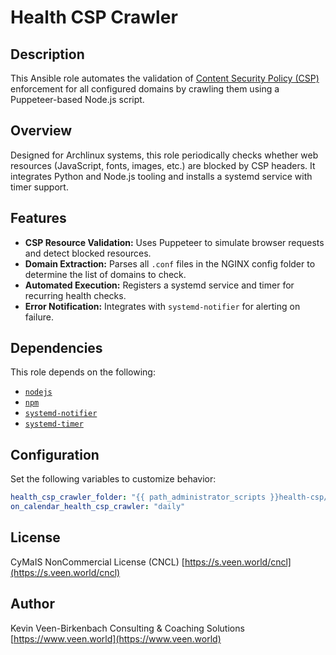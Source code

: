 # Health CSP Crawler

## Description

This Ansible role automates the validation of [Content Security Policy (CSP)](https://developer.mozilla.org/en-US/docs/Web/HTTP/Guides/CSP) enforcement for all configured domains by crawling them using a Puppeteer-based Node.js script.

## Overview

Designed for Archlinux systems, this role periodically checks whether web resources (JavaScript, fonts, images, etc.) are blocked by CSP headers. It integrates Python and Node.js tooling and installs a systemd service with timer support.

## Features

- **CSP Resource Validation:** Uses Puppeteer to simulate browser requests and detect blocked resources.
- **Domain Extraction:** Parses all `.conf` files in the NGINX config folder to determine the list of domains to check.
- **Automated Execution:** Registers a systemd service and timer for recurring health checks.
- **Error Notification:** Integrates with `systemd-notifier` for alerting on failure.

## Dependencies

This role depends on the following:

- [`nodejs`](../nodejs/)
- [`npm`](../npm/)
- [`systemd-notifier`](../systemd-notifier/)
- [`systemd-timer`](../systemd-timer/)

## Configuration

Set the following variables to customize behavior:

```yaml
health_csp_crawler_folder: "{{ path_administrator_scripts }}health-csp/"
on_calendar_health_csp_crawler: "daily"
````

## License

CyMaIS NonCommercial License (CNCL)
[https://s.veen.world/cncl](https://s.veen.world/cncl)

## Author

Kevin Veen-Birkenbach
Consulting & Coaching Solutions
[https://www.veen.world](https://www.veen.world)